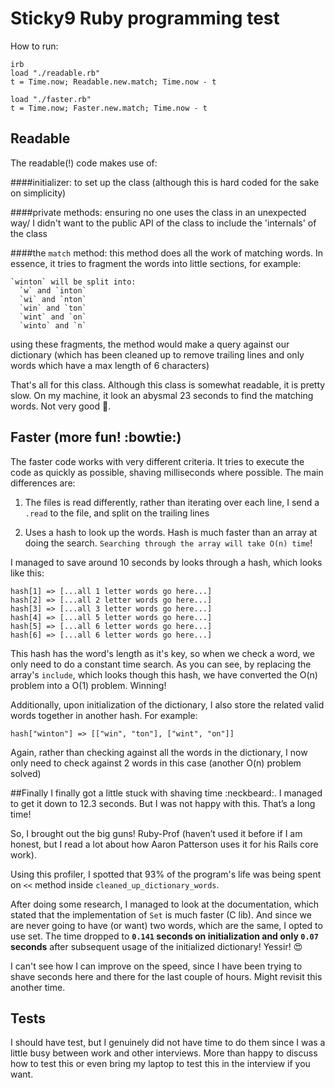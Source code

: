 # Sticky9 Ruby programming test

How to run:

    irb
    load "./readable.rb"
    t = Time.now; Readable.new.match; Time.now - t

    load "./faster.rb"
    t = Time.now; Faster.new.match; Time.now - t


## Readable
The readable(!) code makes use of:

####initializer:
  to set up the class (although this is hard coded for the sake on simplicity)

####private methods:
  ensuring no one uses the class in an unexpected way/ I didn't want to the public API of the class to include the 'internals' of the class

####the `match` method:
  this method does all the work of matching words. In essence, it tries to fragment the words into little sections, for example:

    `winton` will be split into:
      `w` and `inton`
      `wi` and `nton`
      `win` and `ton`
      `wint` and `on`
      `winto` and `n`

  using these fragments, the method would make a query against our dictionary (which has been cleaned up to remove trailing lines and only words which have a max length of 6 characters)

  That's all for this class.  Although this class is somewhat readable, it is pretty slow.  On my machine, it look an abysmal 23 seconds to find the matching words.  Not very good :shit:.

## Faster (more fun! :bowtie:)
  The faster code works with very different criteria.  It tries to execute the code as quickly as possible, shaving milliseconds where possible. The main differences are:

  1) The files is read differently, rather than iterating over each line, I send a `.read` to the file, and split on the trailing lines

  2) Uses a hash to look up the words.  Hash is much faster than an array at doing the search. `Searching through the array will take O(n) time`!

  I managed to save around 10 seconds by looks through a hash, which looks like this:

    hash[1] => [...all 1 letter words go here...]
    hash[2] => [...all 2 letter words go here...]
    hash[3] => [...all 3 letter words go here...]
    hash[4] => [...all 5 letter words go here...]
    hash[5] => [...all 6 letter words go here...]
    hash[6] => [...all 6 letter words go here...]

  This hash has the word's length as it's key, so when we check a word, we only need to do a constant time search.  As you can see, by replacing the array's `include`, which looks though this hash, we have converted the O(n) problem into a O(1) problem.  Winning!

  Additionally, upon initialization of the dictionary, I also store the related valid words together in another hash.  For example:

    hash["winton"] => [["win", "ton"], ["wint", "on"]]

  Again, rather than checking against all the words in the dictionary, I now only need to check against 2 words in this case (another O(n) problem solved)

##Finally
  I finally got a little stuck with shaving time :neckbeard:.  I managed to get it down to 12.3 seconds.  But I was not happy with this.  That’s a long time!

  So, I brought out the big guns! Ruby-Prof (haven’t used it before if I am honest, but I read a lot about how Aaron Patterson uses it for his Rails core work).

  Using this profiler, I spotted that 93% of the program's life was being spent on `<<` method inside `cleaned_up_dictionary_words`.

  After doing some research, I managed to look at the documentation, which stated that the implementation of `Set` is much faster (C lib).  And since we are never going to have (or want) two words, which are the same, I opted to use set.  The time dropped to **`0.141` seconds on initialization and only `0.07` seconds** after subsequent usage of the initialized dictionary! Yessir! :heart_eyes:

  I can't see how I can improve on the speed, since I have been trying to shave seconds here and there for the last couple of hours.  Might revisit this another time.

## Tests
  I should have test, but I genuinely did not have time to do them since I was a little busy between work and other interviews.  More than happy to discuss how to test this or even bring my laptop to test this in the interview if you want. 

